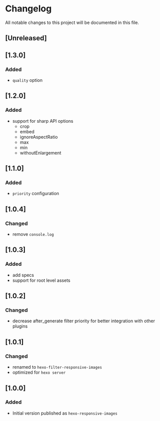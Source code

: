 # Changelog
All notable changes to this project will be documented in this file.

## [Unreleased]

## [1.3.0]
### Added
- `quality` option

## [1.2.0]
### Added
- support for sharp API options
  - crop
  - embed
  - ignoreAspectRatio
  - max
  - min
  - withoutEnlargement

## [1.1.0]
### Added
- `priority` configuration

## [1.0.4]
### Changed
- remove `console.log`

## [1.0.3]
### Added
- add specs
- support for root level assets

## [1.0.2]
### Changed
- decrease after_generate filter priority for better integration with other plugins

## [1.0.1]
### Changed
- renamed to `hexo-filter-responsive-images`
- optimized for `hexo server`

## [1.0.0]
### Added
- Initial version published as `hexo-responsive-images`
